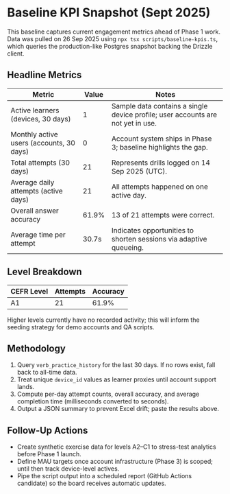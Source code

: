 # Baseline KPI Snapshot (Sept 2025)

This baseline captures current engagement metrics ahead of Phase 1 work. Data was pulled on 26 Sep 2025 using `npx tsx scripts/baseline-kpis.ts`, which queries the production-like Postgres snapshot backing the Drizzle client.

## Headline Metrics
| Metric | Value | Notes |
| --- | --- | --- |
| Active learners (devices, 30 days) | 1 | Sample data contains a single device profile; user accounts are not yet in use. |
| Monthly active users (accounts, 30 days) | 0 | Account system ships in Phase 3; baseline highlights the gap. |
| Total attempts (30 days) | 21 | Represents drills logged on 14 Sep 2025 (UTC). |
| Average daily attempts (active days) | 21 | All attempts happened on one active day. |
| Overall answer accuracy | 61.9% | 13 of 21 attempts were correct. |
| Average time per attempt | 30.7s | Indicates opportunities to shorten sessions via adaptive queueing. |

## Level Breakdown
| CEFR Level | Attempts | Accuracy |
| --- | --- | --- |
| A1 | 21 | 61.9% |

Higher levels currently have no recorded activity; this will inform the seeding strategy for demo accounts and QA scripts.

## Methodology
1. Query `verb_practice_history` for the last 30 days. If no rows exist, fall back to all-time data.
2. Treat unique `device_id` values as learner proxies until account support lands.
3. Compute per-day attempt counts, overall accuracy, and average completion time (milliseconds converted to seconds).
4. Output a JSON summary to prevent Excel drift; paste the results above.

## Follow-Up Actions
- Create synthetic exercise data for levels A2–C1 to stress-test analytics before Phase 1 launch.
- Define MAU targets once account infrastructure (Phase 3) is scoped; until then track device-level actives.
- Pipe the script output into a scheduled report (GitHub Actions candidate) so the board receives automatic updates.

